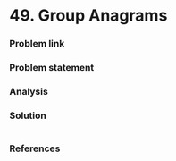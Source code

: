 # 49. Group Anagrams

### Problem link

### Problem statement

### Analysis

### Solution

```python

```

### References

